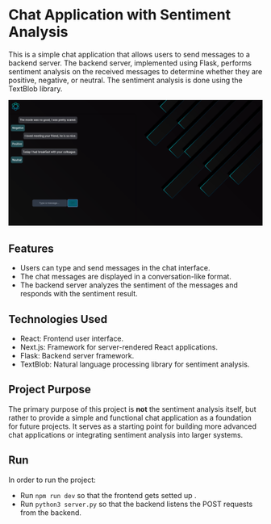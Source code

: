 # Chat Application with Sentiment Analysis

This is a simple chat application that allows users to send messages to a backend server. The backend server, implemented using Flask, performs sentiment analysis on the received messages to determine whether they are positive, negative, or neutral. The sentiment analysis is done using the TextBlob library.

![Chat Application Screenshot](app.png)


## Features

- Users can type and send messages in the chat interface.
- The chat messages are displayed in a conversation-like format.
- The backend server analyzes the sentiment of the messages and responds with the sentiment result.

## Technologies Used

- React: Frontend user interface.
- Next.js: Framework for server-rendered React applications.
- Flask: Backend server framework.
- TextBlob: Natural language processing library for sentiment analysis.

## Project Purpose

The primary purpose of this project is **not** the sentiment analysis itself, but rather to provide a simple and functional chat application as a foundation for future projects. It serves as a starting point for building more advanced chat applications or integrating sentiment analysis into larger systems.

## Run 

In order to run the project: 
- Run `npm run dev` so that the frontend gets setted up .
- Run `python3 server.py` so that the backend listens the POST requests from the backend.
